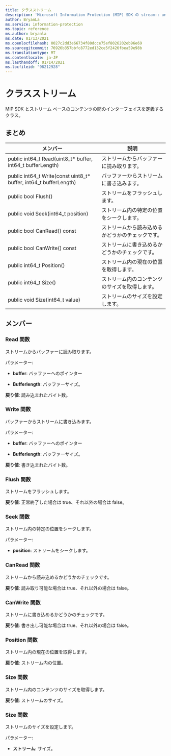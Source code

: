 ```yaml
---
title: クラスストリーム
description: 'Microsoft Information Protection (MIP) SDK の stream:: undefined クラスを文書にします。'
author: BryanLa
ms.service: information-protection
ms.topic: reference
ms.author: bryanla
ms.date: 01/13/2021
ms.openlocfilehash: 0027c2dd3e66734f80dcce75ef8026202eb96e69
ms.sourcegitcommit: 76926b357bbfc8772ed132ce5f2426fbea59e98b
ms.translationtype: MT
ms.contentlocale: ja-JP
ms.lasthandoff: 01/14/2021
ms.locfileid: "98212928"
---
```

# <a name="class-stream"></a>クラスストリーム 
MIP SDK とストリーム ベースのコンテンツの間のインターフェイスを定義するクラス。
  
## <a name="summary"></a>まとめ
 メンバー                        | 説明                                
--------------------------------|---------------------------------------------
public int64_t Read(uint8_t* buffer, int64_t bufferLength)  |  ストリームからバッファーに読み取ります。
public int64_t Write(const uint8_t* buffer, int64_t bufferLength)  |  バッファーからストリームに書き込みます。
public bool Flush()  |  ストリームをフラッシュします。
public void Seek(int64_t position)  |  ストリーム内の特定の位置をシークします。
public bool CanRead() const  |  ストリームから読み込めるかどうかのチェックです。
public bool CanWrite() const  |  ストリームに書き込めるかどうかのチェックです。
public int64_t Position()  |  ストリーム内の現在の位置を取得します。
public int64_t Size()  |  ストリーム内のコンテンツのサイズを取得します。
public void Size(int64_t value)  |  ストリームのサイズを設定します。
  
## <a name="members"></a>メンバー
  
### <a name="read-function"></a>Read 関数
ストリームからバッファーに読み取ります。

パラメーター:  
* **buffer**: バッファーへのポインター 


* **Bufferlength**: バッファーサイズ。 



  
**戻り値**: 読み込まれたバイト数。
  
### <a name="write-function"></a>Write 関数
バッファーからストリームに書き込みます。

パラメーター:  
* **buffer**: バッファーへのポインター 


* **Bufferlength**: バッファーサイズ。 



  
**戻り値**: 書き込まれたバイト数。
  
### <a name="flush-function"></a>Flush 関数
ストリームをフラッシュします。

  
**戻り値**: 正常終了した場合は true、それ以外の場合は false。
  
### <a name="seek-function"></a>Seek 関数
ストリーム内の特定の位置をシークします。

パラメーター:  
* **position**: ストリームをシークします。


  
### <a name="canread-function"></a>CanRead 関数
ストリームから読み込めるかどうかのチェックです。

  
**戻り値**: 読み取り可能な場合は true、それ以外の場合は false。
  
### <a name="canwrite-function"></a>CanWrite 関数
ストリームに書き込めるかどうかのチェックです。

  
**戻り値**: 書き出し可能な場合は true、それ以外の場合は false。
  
### <a name="position-function"></a>Position 関数
ストリーム内の現在の位置を取得します。

  
**戻り値**: ストリーム内の位置。
  
### <a name="size-function"></a>Size 関数
ストリーム内のコンテンツのサイズを取得します。

  
**戻り値**: ストリームのサイズ。
  
### <a name="size-function"></a>Size 関数
ストリームのサイズを設定します。

パラメーター:  
* **ストリーム**: サイズ。

